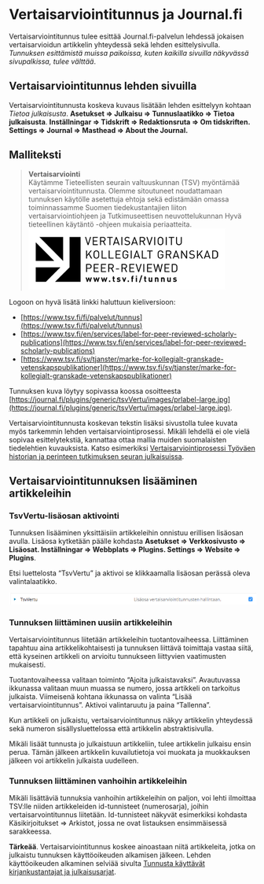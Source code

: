 # Vertaisarviointitunnus ja Journal.fi

Vertaisarviointitunnus tulee esittää Journal.fi-palvelun lehdessä jokaisen vertaisarvioidun artikkelin yhteydessä sekä lehden esittelysivulla. _Tunnuksen esittämistä muissa paikoissa, kuten kaikilla sivuilla näkyvässä sivupalkissa, tulee välttää_.

## Vertaisarviointitunnus lehden sivuilla

Vertaisarviointitunnusta koskeva kuvaus lisätään lehden esittelyyn kohtaan _Tietoa julkaisusta_. **Asetukset => Julkaisu => Tunnuslaatikko => Tietoa julkaisusta**. **Inställningar => Tidskrift => Redaktionsruta => Om tidskriften. Settings => Journal => Masthead => About the Journal.** 


## Malliteksti

> **Vertaisarviointi**<br/>
> Käytämme Tieteellisten seurain valtuuskunnan (TSV) myöntämää vertaisarviointitunnusta. Olemme sitoutuneet noudattamaan tunnuksen käytölle asetettuja ehtoja sekä edistämään omassa toiminnassamme Suomen tiedekustantajien liiton vertaisarviointiohjeen ja Tutkimuseettisen neuvottelukunnan Hyvä tieteellinen käytäntö -ohjeen mukaisia periaatteita.
> ![Vertaisarviointitunnus](../_media/vertu1.png "Vertaisarviointitunnus")

Logoon on hyvä lisätä linkki haluttuun kieliversioon: 
* [https://www.tsv.fi/fi/palvelut/tunnus](https://www.tsv.fi/fi/palvelut/tunnus)
* [https://www.tsv.fi/en/services/label-for-peer-reviewed-scholarly-publications](https://www.tsv.fi/en/services/label-for-peer-reviewed-scholarly-publications)
* [https://www.tsv.fi/sv/tjanster/marke-for-kollegialt-granskade-vetenskapspublikationer](https://www.tsv.fi/sv/tjanster/marke-for-kollegialt-granskade-vetenskapspublikationer)

Tunnuksen kuva löytyy sopivassa koossa osoitteesta [https://journal.fi/plugins/generic/tsvVertu/images/prlabel-large.jpg](https://journal.fi/plugins/generic/tsvVertu/images/prlabel-large.jpg).

Vertaisarviointitunnusta koskevan tekstin lisäksi sivustolla tulee kuvata myös tarkemmin lehden vertaisarviointiprosessi. Mikäli lehdellä ei ole vielä sopivaa esittelytekstiä, kannattaa ottaa mallia muiden suomalaisten tiedelehtien kuvauksista. Katso esimerkiksi [Vertaisarviointiprosessi Työväen historian ja perinteen tutkimuksen seuran julkaisuissa](http://www.thpts.fi/julkaisut/vertaisarviointiprosessi-tyovaen-historian-ja-perinteen-tutkimuksen-seuran-thpts-julkaisuissa/).

## Vertaisarviointitunnuksen lisääminen artikkeleihin 

### TsvVertu-lisäosan aktivointi

Tunnuksen lisääminen yksittäisiin artikkeleihin onnistuu erillisen lisäosan avulla. Lisäosa kytketään päälle kohdasta **Asetukset => Verkkosivusto => Lisäosat. Inställningar => Webbplats => Plugins. Settings => Website => Plugins**.

Etsi luettelosta “TsvVertu” ja aktivoi se klikkaamalla lisäosan perässä oleva valintalaatikko.

![TsvVertu-lisäosan aktivointi](../_media/vertu2.png "TsvVertu-lisäosan aktivointi")

### Tunnuksen liittäminen uusiin artikkeleihin

Vertaisarviointitunnus liitetään artikkeleihin tuotantovaiheessa. Liittäminen tapahtuu aina artikkelikohtaisesti ja tunnuksen liittävä toimittaja vastaa siitä, että kyseinen artikkeli on arvioitu tunnukseen liittyvien vaatimusten mukaisesti.

Tuotantovaiheessa valitaan toiminto “Ajoita julkaistavaksi”. Avautuvassa ikkunassa valitaan muun muassa se numero, jossa artikkeli on tarkoitus julkaista. Viimeisenä kohtana ikkunassa on valinta “Lisää vertaisarviointitunnus”. Aktivoi valintaruutu ja paina “Tallenna”. 

Kun artikkeli on julkaistu, vertaisarviointitunnus näkyy artikkelin yhteydessä sekä numeron sisällysluettelossa että artikkelin abstraktisivulla.

Mikäli lisäät tunnusta jo julkaistuun artikkeliin, tulee artikkelin julkaisu ensin perua. Tämän jälkeen artikkelin kuvailutietoja voi muokata ja muokkauksen jälkeen voi artikkelin julkaista uudelleen.


### Tunnuksen liittäminen vanhoihin artikkeleihin

Mikäli lisättäviä tunnuksia vanhoihin artikkeleihin on paljon, voi lehti ilmoittaa TSV:lle niiden artikkeleiden id-tunnisteet (numerosarja), joihin vertaisarvointitunnus liitetään. Id-tunnisteet näkyvät esimerkiksi kohdasta Käsikirjoitukset => Arkistot, jossa ne ovat listauksen ensimmäisessä sarakkeessa. 

**Tärkeää**. Vertaisarviointitunnus koskee ainoastaan niitä artikkeleita, jotka on julkaistu tunnuksen käyttöoikeuden alkamisen jälkeen. Lehden käyttöoikeuden alkaminen selviää sivulta [Tunnusta käyttävät kirjankustantajat ja julkaisusarjat](https://tsv.fi/fi/palvelut/tunnus/tunnusta-kayttavat-kirjankustantajat-ja-julkaisusarjat).

